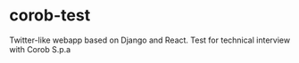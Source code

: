 # corob-test
Twitter-like webapp based on Django and React. Test for technical interview with Corob S.p.a

